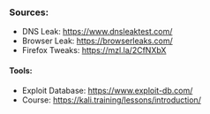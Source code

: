 ### Sources:

  - DNS Leak: https://www.dnsleaktest.com/
  - Browser Leak: https://browserleaks.com/
  - Firefox Tweaks: https://mzl.la/2CfNXbX

#### Tools:

  - Exploit Database: https://www.exploit-db.com/
  - Course: https://kali.training/lessons/introduction/
